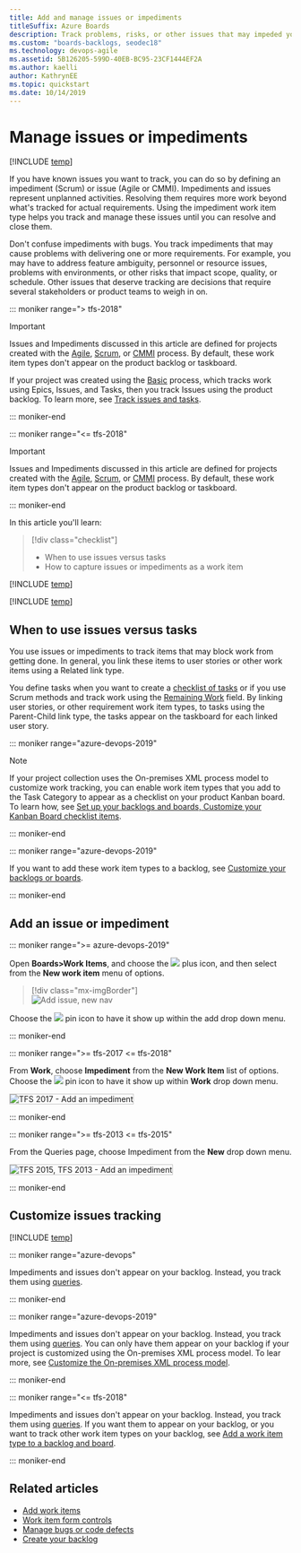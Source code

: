 ```yaml
---
title: Add and manage issues or impediments 
titleSuffix: Azure Boards 
description: Track problems, risks, or other issues that may impeded your plans or schedule - Azure Boards & TFS
ms.custom: "boards-backlogs, seodec18"
ms.technology: devops-agile
ms.assetid: 5B126205-599D-40EB-BC95-23CF1444EF2A
ms.author: kaelli
author: KathrynEE
ms.topic: quickstart
ms.date: 10/14/2019
---
```


# Manage issues or impediments

[!INCLUDE [temp](../includes/version-vsts-tfs-all-versions.md)]

<a name="manage-impediments"></a>

If you have known issues you want to track, you can do so by defining an impediment (Scrum) or issue (Agile or CMMI). Impediments and issues represent unplanned activities. Resolving them requires more work beyond what's tracked for actual requirements. Using the impediment work item type helps you track and manage these issues until you can resolve and close them.

Don't confuse impediments with bugs. You track impediments that may cause problems with delivering one or more requirements. For example, you may have to address feature ambiguity, personnel or resource issues, problems with environments, or other risks that impact scope, quality, or schedule. Other issues that deserve tracking are decisions that require several stakeholders or product teams to weigh in on.

::: moniker range="> tfs-2018"

> [!IMPORTANT]  
> Issues and Impediments discussed in this article are defined for projects created with the [Agile](../work-items/guidance/agile-process.md), [Scrum](/azure/devops/boards/work-items/guidance/scrum-process), or [CMMI](/azure/devops/boards/work-items/guidance/cmmi-process) process. By default, these work item types don't appear on the product backlog or taskboard.
>
> If your project was created using the [Basic](../get-started/plan-track-work.md) process, which tracks work using Epics, Issues, and Tasks, then you track Issues using the product backlog. To learn more, see [Track issues and tasks](../get-started/plan-track-work.md).

::: moniker-end

::: moniker range="<= tfs-2018"

> [!IMPORTANT]  
> Issues and Impediments discussed in this article are defined for projects created with the [Agile](../work-items/guidance/agile-process.md), [Scrum](/azure/devops/boards/work-items/guidance/scrum-process), or [CMMI](/azure/devops/boards/work-items/guidance/cmmi-process) process. By default, these work item types don't appear on the product backlog or taskboard.

::: moniker-end

In this article you'll learn:

> [!div class="checklist"]
>
> * When to use issues versus tasks
> * How to capture issues or impediments as a work item

[!INCLUDE [temp](../includes/prerequisites-work-items.md)]

[!INCLUDE [temp](../includes/image-differences-with-wits.md)]

## When to use issues versus tasks

You use issues or impediments to track items that may block work from getting done. In general, you link these items to user stories or other work items using a Related link type.

You define tasks when you want to create a [checklist of tasks](../boards/add-task-checklists.md) or if you use Scrum methods and track work using the [Remaining Work](../sprints/task-board.md) field. By linking user stories, or other requirement work item types, to tasks using the Parent-Child link type, the tasks appear on the taskboard for each linked user story.

::: moniker range="azure-devops-2019"

> [!NOTE]  
> If your project collection uses the On-premises XML process model to customize work tracking, you can enable work item types that you add to the Task Category to appear as a checklist on your product Kanban board. To learn how, see [Set up your backlogs and boards, Customize your Kanban Board checklist items](set-up-your-backlog.md#customize-checklist-2019).

::: moniker-end

::: moniker range="azure-devops-2019"

If you want to add these work item types to a backlog, see [Customize your backlogs or boards](../../organizations/settings/work/customize-process-backlogs-boards.md).

::: moniker-end

## Add an issue or impediment

::: moniker range=">= azure-devops-2019"

Open **Boards>Work Items**, and choose the ![ ](../../media/icons/blue-add.png) plus icon, and then select from the **New work item** menu of options.

> [!div class="mx-imgBorder"]  
> ![Add issue, new nav](media/manage-issues/add-issue-vert.png)

Choose the ![ ](../media/icons/pin-icon.png) pin icon to have it show up within the add drop down menu.

::: moniker-end

::: moniker range=">= tfs-2017 <= tfs-2018"

From **Work**, choose **Impediment** from the **New Work Item** list of options. Choose the ![ ](../media/icons/pin-icon.png) pin icon to have it show up within **Work** drop down menu.

<img src="media/cyb-new-work-item-impediment.png" alt="TFS 2017 - Add an impediment" style="border: 1px solid #C3C3C3;" />  

::: moniker-end

::: moniker range=">= tfs-2013 <= tfs-2015"

From the Queries page, choose Impediment from the **New** drop down menu.

<img src="media/ALM_CB_CreateImpediments.png" alt="TFS 2015, TFS 2013 - Add an impediment" style="border: 1px solid #C3C3C3;" />  

::: moniker-end

<a id="customize"> </a>

## Customize issues tracking

[!INCLUDE [temp](../includes/customize-work-tracking.md)]

::: moniker range="azure-devops"

Impediments and issues don't appear on your backlog. Instead, you track them using [queries](../queries/using-queries.md).

::: moniker-end

::: moniker range="azure-devops-2019"

Impediments and issues don't appear on your backlog. Instead, you track them using [queries](../queries/using-queries.md). You can only have them appear on your backlog if your project is customized using the On-premises XML process model. To lear more, see [Customize the On-premises XML process model](/azure/devops/reference/on-premises-xml-process-model).

::: moniker-end

::: moniker range="<= tfs-2018"

Impediments and issues don't appear on your backlog. Instead, you track them using [queries](../queries/using-queries.md). If you want them to appear on your backlog, or you want to track other work item types on your backlog, see [Add a work item type to a backlog and board](../../reference/add-wits-to-backlogs-and-boards.md).

::: moniker-end

## Related articles

* [Add work items](add-work-items.md)
* [Work item form controls](../work-items/work-item-form-controls.md)
* [Manage bugs or code defects](manage-bugs.md)
* [Create your backlog](create-your-backlog.md)
